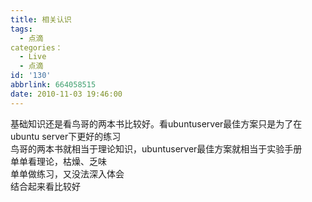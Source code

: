 ```yaml
---
title: 相关认识
tags:
  - 点滴
categories：
  - Live
  - 点滴
id: '130'
abbrlink: 664058515
date: 2010-11-03 19:46:00
---
```


基础知识还是看鸟哥的两本书比较好。看ubuntuserver最佳方案只是为了在ubuntu server下更好的练习  
鸟哥的两本书就相当于理论知识，ubuntuserver最佳方案就相当于实验手册  
单单看理论，枯燥、乏味  
单单做练习，又没法深入体会  
结合起来看比较好